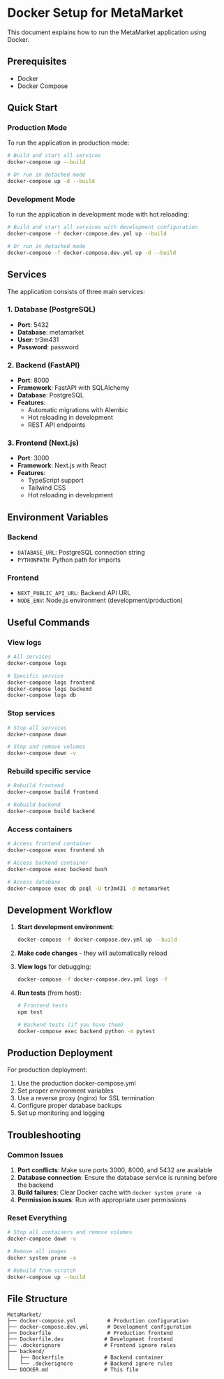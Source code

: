 # Docker Setup for MetaMarket

This document explains how to run the MetaMarket application using Docker.

## Prerequisites

- Docker
- Docker Compose

## Quick Start

### Production Mode

To run the application in production mode:

```bash
# Build and start all services
docker-compose up --build

# Or run in detached mode
docker-compose up -d --build
```

### Development Mode

To run the application in development mode with hot reloading:

```bash
# Build and start all services with development configuration
docker-compose -f docker-compose.dev.yml up --build

# Or run in detached mode
docker-compose -f docker-compose.dev.yml up -d --build
```

## Services

The application consists of three main services:

### 1. Database (PostgreSQL)
- **Port**: 5432
- **Database**: metamarket
- **User**: tr3m431
- **Password**: password

### 2. Backend (FastAPI)
- **Port**: 8000
- **Framework**: FastAPI with SQLAlchemy
- **Database**: PostgreSQL
- **Features**: 
  - Automatic migrations with Alembic
  - Hot reloading in development
  - REST API endpoints

### 3. Frontend (Next.js)
- **Port**: 3000
- **Framework**: Next.js with React
- **Features**:
  - TypeScript support
  - Tailwind CSS
  - Hot reloading in development

## Environment Variables

### Backend
- `DATABASE_URL`: PostgreSQL connection string
- `PYTHONPATH`: Python path for imports

### Frontend
- `NEXT_PUBLIC_API_URL`: Backend API URL
- `NODE_ENV`: Node.js environment (development/production)

## Useful Commands

### View logs
```bash
# All services
docker-compose logs

# Specific service
docker-compose logs frontend
docker-compose logs backend
docker-compose logs db
```

### Stop services
```bash
# Stop all services
docker-compose down

# Stop and remove volumes
docker-compose down -v
```

### Rebuild specific service
```bash
# Rebuild frontend
docker-compose build frontend

# Rebuild backend
docker-compose build backend
```

### Access containers
```bash
# Access frontend container
docker-compose exec frontend sh

# Access backend container
docker-compose exec backend bash

# Access database
docker-compose exec db psql -U tr3m431 -d metamarket
```

## Development Workflow

1. **Start development environment**:
   ```bash
   docker-compose -f docker-compose.dev.yml up --build
   ```

2. **Make code changes** - they will automatically reload

3. **View logs** for debugging:
   ```bash
   docker-compose -f docker-compose.dev.yml logs -f
   ```

4. **Run tests** (from host):
   ```bash
   # Frontend tests
   npm test

   # Backend tests (if you have them)
   docker-compose exec backend python -m pytest
   ```

## Production Deployment

For production deployment:

1. Use the production docker-compose.yml
2. Set proper environment variables
3. Use a reverse proxy (nginx) for SSL termination
4. Configure proper database backups
5. Set up monitoring and logging

## Troubleshooting

### Common Issues

1. **Port conflicts**: Make sure ports 3000, 8000, and 5432 are available
2. **Database connection**: Ensure the database service is running before the backend
3. **Build failures**: Clear Docker cache with `docker system prune -a`
4. **Permission issues**: Run with appropriate user permissions

### Reset Everything
```bash
# Stop all containers and remove volumes
docker-compose down -v

# Remove all images
docker system prune -a

# Rebuild from scratch
docker-compose up --build
```

## File Structure

```
MetaMarket/
├── docker-compose.yml          # Production configuration
├── docker-compose.dev.yml      # Development configuration
├── Dockerfile                  # Production frontend
├── Dockerfile.dev             # Development frontend
├── .dockerignore              # Frontend ignore rules
├── backend/
│   ├── Dockerfile             # Backend container
│   └── .dockerignore          # Backend ignore rules
└── DOCKER.md                  # This file
``` 